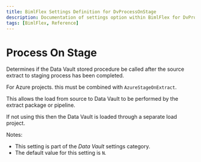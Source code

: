 ```yaml
---
title: BimlFlex Settings Definition for DvProcessOnStage
description: Documentation of settings option within BimlFlex for DvProcessOnStage
tags: [BimlFlex, Reference]
---
```


# Process On Stage

Determines if the Data Vault stored procedure be called after the source extract to staging process has been completed.

For Azure projects. this must be combined with `AzureStageOnExtract`.

This allows the load from source to Data Vault to be performed by the extract package or pipeline.

If not using this then the Data Vault is loaded through a separate load project.

Notes:

* This setting is part of the *Data Vault* settings category.
* The default value for this setting is `N`.
